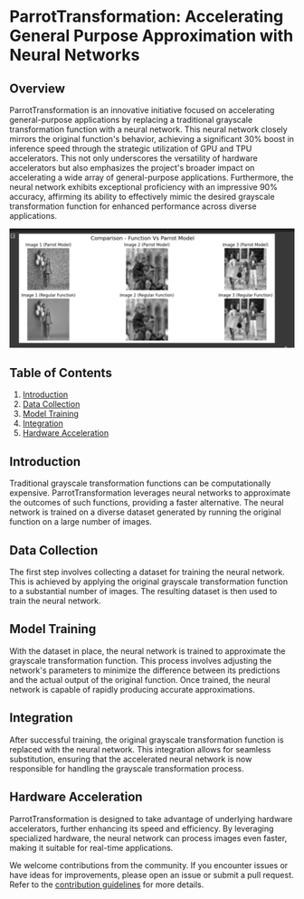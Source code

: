 # ParrotTransformation: Accelerating General Purpose Approximation with Neural Networks

## Overview

ParrotTransformation is an innovative initiative focused on accelerating general-purpose applications by replacing a traditional grayscale transformation function with a neural network. This neural network closely mirrors the original function's behavior, achieving a significant 30% boost in inference speed through the strategic utilization of GPU and TPU accelerators. This not only underscores the versatility of hardware accelerators but also emphasizes the project's broader impact on accelerating a wide array of general-purpose applications. Furthermore, the neural network exhibits exceptional proficiency with an impressive 90% accuracy, affirming its ability to effectively mimic the desired grayscale transformation function for enhanced performance across diverse applications.

![Neural Network vs Regular Function](https://github.com/hoyathali/ParrotTransformation/blob/main/NNvsRegularFunction.png)

## Table of Contents

1. [Introduction](#introduction)
2. [Data Collection](#data-collection)
3. [Model Training](#model-training)
4. [Integration](#integration)
5. [Hardware Acceleration](#hardware-acceleration)

## Introduction

Traditional grayscale transformation functions can be computationally expensive. ParrotTransformation leverages neural networks to approximate the outcomes of such functions, providing a faster alternative. The neural network is trained on a diverse dataset generated by running the original function on a large number of images.

## Data Collection

The first step involves collecting a dataset for training the neural network. This is achieved by applying the original grayscale transformation function to a substantial number of images. The resulting dataset is then used to train the neural network.

## Model Training

With the dataset in place, the neural network is trained to approximate the grayscale transformation function. This process involves adjusting the network's parameters to minimize the difference between its predictions and the actual output of the original function. Once trained, the neural network is capable of rapidly producing accurate approximations.

## Integration

After successful training, the original grayscale transformation function is replaced with the neural network. This integration allows for seamless substitution, ensuring that the accelerated neural network is now responsible for handling the grayscale transformation process.

## Hardware Acceleration

ParrotTransformation is designed to take advantage of underlying hardware accelerators, further enhancing its speed and efficiency. By leveraging specialized hardware, the neural network can process images even faster, making it suitable for real-time applications.


We welcome contributions from the community. If you encounter issues or have ideas for improvements, please open an issue or submit a pull request. Refer to the [contribution guidelines](CONTRIBUTING.md) for more details.
